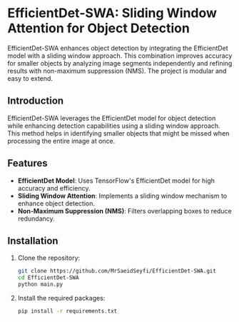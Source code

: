 # EfficientDet-SWA: Sliding Window Attention for Object Detection

EfficientDet-SWA enhances object detection by integrating the EfficientDet model with a sliding window approach. This combination improves accuracy for smaller objects by analyzing image segments independently and refining results with non-maximum suppression (NMS). The project is modular and easy to extend.

## Introduction
EfficientDet-SWA leverages the EfficientDet model for object detection while enhancing detection capabilities using a sliding window approach. This method helps in identifying smaller objects that might be missed when processing the entire image at once.

## Features
- **EfficientDet Model**: Uses TensorFlow's EfficientDet model for high accuracy and efficiency.
- **Sliding Window Attention**: Implements a sliding window mechanism to enhance object detection.
- **Non-Maximum Suppression (NMS)**: Filters overlapping boxes to reduce redundancy. 

## Installation
1. Clone the repository:
   ```bash
   git clone https://github.com/MrSaeidSeyfi/EfficientDet-SWA.git
   cd EfficientDet-SWA
   python main.py
   ```

2. Install the required packages:

    ```bash
    pip install -r requirements.txt
    ```


